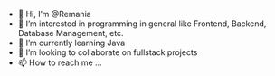 - 👋 Hi, I’m @Remania
- 👀 I’m interested in programming in general like Frontend, Backend, Database Management, etc.
- 🌱 I’m currently learning Java
- 💞️ I’m looking to collaborate on fullstack projects
- 📫 How to reach me ...

<!---
Remania/Remania is a ✨ special ✨ repository because its `README.md` (this file) appears on your GitHub profile.
You can click the Preview link to take a look at your changes.
--->
